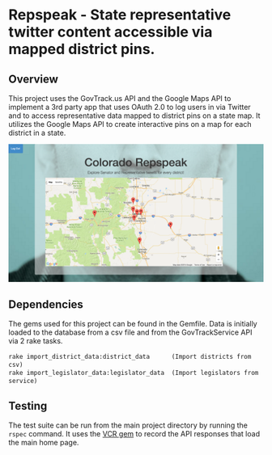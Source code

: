 # Repspeak - State representative twitter content accessible via mapped district pins.
## Overview

This project uses the GovTrack.us API and the Google Maps API to implement a 3rd party app that uses OAuth 2.0 to log users in via Twitter and to access representative data mapped to district pins on a state map. It utilizes the Google Maps API to create interactive pins on a map for each district in a state.

![Image of Home Page](/app/assets/images/Repspeak_landing.png)

## Dependencies

The gems used for this project can be found in the Gemfile. Data is initially loaded to the database from a csv file and from the GovTrackService API via 2 rake tasks.
```
rake import_district_data:district_data      (Import districts from csv)
rake import_legislator_data:legislator_data  (Import legislators from service)
```

## Testing

The test suite can be run from the main project directory by running the `rspec` command. It uses the [VCR gem](https://github.com/vcr/vcr) to record the API responses that load the main home page.
